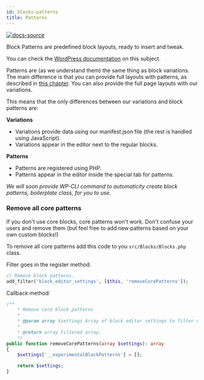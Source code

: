 ```yaml
---
id: blocks-patterns
title: Patterns
---
```


[![docs-source](https://img.shields.io/badge/source-eightshift--frontend--libs-yellow?style=for-the-badge&logo=javascript&labelColor=2a2a2a)](https://github.com/infinum/eightshift-frontend-libs/tree/develop/blocks/init/src/blocks/)

Block Patterns are predefined block layouts, ready to insert and tweak.

You can check the [WordPress documentation](https://developer.wordpress.org/block-editor/developers/block-api/block-patterns/) on this subject.

Patterns are (as we understand them) the same thing as block variations. The main difference is that you can provide full layouts with patterns, as described in [this chapter](blocks-variations#limitations). You can also provide the full page layouts with our variations.

This means that the only differences between our variations and block patterns are:

**Variations**
- Variations provide data using our manifest.json file (the rest is handled using JavaScript).
- Variations appear in the editor next to the regular blocks.

**Patterns**
- Patterns are registered using PHP.
- Patterns appear in the editor inside the special tab for patterns.

*We will soon provide WP-CLI command to automaticity create block patterns, boilerplate class, for you to use.*

### Remove all core patterns

If you don't use core blocks, core patterns won't work. Don't confuse your users and remove them (but feel free to add new patterns based on your own custom blocks!)

To remove all core patterns add this code to you `src/Blocks/Blocks.php` class.

Filter goes in the register method:
```php
// Remove block patterns.
add_filter('block_editor_settings', [$this, 'removeCorePatterns']);
```

Callback method:
```php
/**
	* Remove core block patterns
	*
	* @param array $settings Array of block editor settings to filter out.
	*
	* @return array Filtered array.
	*/
public function removeCorePatterns(array $settings): array
{
	$settings['__experimentalBlockPatterns'] = [];

	return $settings;
}
```
